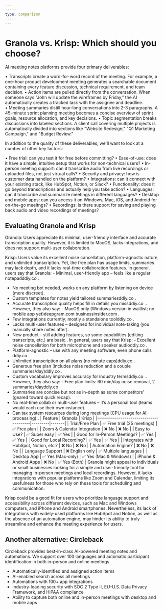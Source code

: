 ```yaml
---
-----
type: comparison
-----
---
```


# Granola vs. Krisp: Which should you choose?
AI meeting notes platforms provide four primary deliverables:

• Transcripts create a word-for-word record of the meeting. For example, a one-hour product development meeting generates a searchable document containing every feature discussion, technical requirement, and team decision.
• Action items are pulled directly from the conversation. When someone says "John will update the wireframes by Friday," the AI automatically creates a tracked task with the assignee and deadline.
• Meeting summaries distill hour-long conversations into 2-3 paragraphs. A 45-minute sprint planning meeting becomes a concise overview of sprint goals, resource allocation, and key decisions.
• Topic segmentation breaks discussions into labeled sections. A client call covering multiple projects is automatically divided into sections like "Website Redesign," "Q1 Marketing Campaign," and "Budget Review."

In addition to the quality of these deliverables, we'll want to look at a number of other key factors:

• Free trial: can you test it for free before committing?
• Ease-of-use: does it have a simple, intuitive setup that works for non-technical users?
• In-person meeting support: can it transcribe audio from live recordings or uploaded files, not just virtual calls?
• Security and privacy: how is customer data handled on the platform?
• Integrations: can it connect with your existing stack, like HubSpot, Notion, or Slack?
• Functionality: does it go beyond transcriptions and actually help you take action?
• Languages: can it transcribe and summarize meetings in different languages?
• Desktop and mobile apps: can you access it on Windows, Mac, iOS, and Android for on-the-go meeitngs?
• Recordings: is there support for saving and playing back audio and video recordings of meetings?
## Evaluating Granola and Krisp
Granola: Users appreciate its minimal, user-friendly interface and accurate transcription quality. However, it is limited to MacOS, lacks integrations, and does not support multi-user collaboration.

Krisp: Users value its excellent noise cancellation, platform-agnostic nature, and unlimited transcription. Yet, the free plan has usage limits, summaries may lack depth, and it lacks real-time collaboration features.
In general, users say that Granola: - Minimal, user-friendly app – feels like a regular notepad​ddiy.co
.
- No meeting bot needed, works on any platform by listening on device (more discreet).
- Custom templates for notes yield tailored summaries​ddiy.co
.
- Accurate transcription quality helps fill in details you miss​ddiy.co
.. However, they also say: - MacOS only (Windows version in waitlist; no mobile app yet)​deepgram.com
​businessinsider.com
.
- Few integrations currently; mostly a standalone tool​ddiy.co
.
- Lacks multi-user features – designed for individual note-taking (you manually share notes after).
- New product – still adding features, so some capabilities (editing transcripts, etc.) are basic..
In general, users say that Krisp: - Excellent noise cancellation for both microphone and speaker audio​ddiy.co
.
- Platform-agnostic – use with any meeting software, even phone calls​ddiy.co
.
- Unlimited transcription on all plans (no minute caps)​ddiy.co
.
- Generous free plan (includes noise reduction and a couple summaries/day)​ddiy.co
.
- Custom vocabulary improves accuracy for industry terms​ddiy.co
.. However, they also say: - Free plan limits: 60 min/day noise removal, 2 summaries/day​ddiy.co
.
- Summaries are concise but not as in-depth as some competitors’ (geared toward quick recap).
- No real-time collab or multi-user features – it’s a personal tool (teams would each use their own instance).
- Can tax system resources during long meetings (CPU usage for AI processing)..
| Feature                                | Granola | Krisp |
|----------------------------------------|---------|-------|
| Trial/Free Plan                        | ✅ Free trial (25 meetings) | ✅ Free plan |
| Zoom & Calendar Integration             | ❌ No    | ❌ No  |
| Easy to Use?                           | ✅ Super easy | ✅ Yes |
| Good for In-Person Meetings?           | ✅ Yes   | ✅ Yes |
| Good for Local Recording?              | ✅ Yes   | ✅ Yes |
| Integrates with HubSpot, Notion, etc.? | ❌ No    | ❌ No  |
| Automation Engine?                     | ❌ No    | ❌ No  |
| Language Support                       | ❌ English only | ✅ Multiple languages |
| Desktop App                            | ✅ Yes (Mac-only) | ✅ Yes (Mac & Windows) |
| iPhone & Android Apps                  | ❌ No    | ✅ Yes (Both) |
Granola might appeal to individuals or small businesses looking for a simple and user-friendly tool for managing in-person meetings and local recordings. However, it lacks integrations with popular platforms like Zoom and Calendar, limiting its usefulness for those who rely on these tools for scheduling and communication.

Krisp could be a good fit for users who prioritize language support and accessibility across different devices, such as Mac and Windows computers, and iPhone and Android smartphones. Nevertheless, its lack of integrations with widely-used platforms like HubSpot and Notion, as well as the absence of an automation engine, may hinder its ability to truly streamline and enhance the meeting experience for users.
## Another alternative: Circleback
Circleback provides best-in-class AI-powered meeting notes and automations. We support over 100 languages and automatic participant identification in both in-person and online meetings.


* Automatically-identified and assigned action items
* AI-enabled search across all meetings
* Automations with 100+ app integrations
* Industry-leading security with SOC 2 Type II, EU-U.S. Data Privacy Framework, and HIPAA compliance
* Ability to capture both online and in-person meetings with desktop and mobile apps